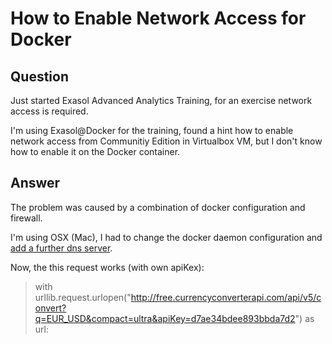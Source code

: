 # How to Enable Network Access for Docker

## Question
Just started Exasol Advanced Analytics Training, for an exercise network access is required.

I'm using Exasol@Docker for the training, found a hint how to enable network access from Communitiy Edition in Virtualbox VM, but I don't know how to enable it on the Docker container.

## Answer
The problem was caused by a combination of docker configuration and firewall.

I'm using OSX (Mac), I had to change the docker daemon configuration and [add a further dns server](https://stackoverflow.com/questions/44410259/how-do-i-configure-which-dns-server-docker-uses-in-docker-desktop-for-mac).

Now, the this request works (with own apiKex):
> with urllib.request.urlopen("http://free.currencyconverterapi.com/api/v5/convert?q=EUR_USD&compact=ultra&apiKey=d7ae34bdee893bbda7d2") as url: